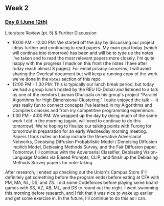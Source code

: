 ## Week 2

### <u>Day 8 (June 12th)</u>

Literature Review (pt. 5) & Further Discussion
- 10:00 AM - 12:00 PM: We started off the day by discussing our project ideas further and continuing to read papers. My main goal today (which will continue into tomorrow) has been and will be to type up the notes I've taken and to read the most relevant papers more closely. I'm quite happy with the progress I made on this front (the notes I have after today reach almost 8 pages). For email privacy concerns, I will avoid sharing the Overleaf document but will keep a running copy of the work we've done in the `Notes` section of this repo.
- 12:00 PM - 1:30 PM: This is typically our lunch break period, but today we had a group lunch hosted by the REU (Q-Doba) and listened to a talk by one of the mentors Laxman Dhulipala on his group's project "Parallel Algorithms for High Dimensional Clustering." I quite enjoyed the talk -- it was really fun to connect concepts I've learned in my Algorithms and Compilers classes and from my competitive programming experience.
- 1:30 PM - 4:00 PM: We wrapped up the day by doing much of the same work I did in the morning (again, will need to continue to do this tomorrow). We're hoping to finalize our talking points with Furong for tomorrow in preparation for an early Wednesday morning meeting. Papers I took notes on today include the Generative Adversarial Networks, Denoising Diffusion Probabilistic Model / Denoising Diffusion Implicit Model, Debiasing Methods Survey, and the Fair Diffusion paper. Tomorrow, I'll continue with the Adversarial Classifier, Debiasing Vision-Language Models via Biased Prompts, CLIP, and finish up the Debiasing Methods Survey papers for note-taking.

After research, I ended up checking out the Union's Campus Store (I'll definitely get something before the program ends) before eating at CFA with PM, MA, NL, DS, and ZS. I did some Codeforces before playing some board games with SS, AZ, AB, ML, and DS to round out the night. I went swimming this morning before research, and I felt that it was nice to wake up earlier and get some exercise in. In the future, I'll continue to do this as I can.